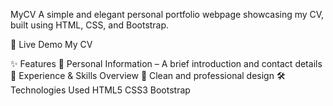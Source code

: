 MyCV
A simple and elegant personal portfolio webpage showcasing my CV, built using HTML, CSS, and Bootstrap.

🚀 Live Demo
My CV

✨ Features
📌 Personal Information – A brief introduction and contact details
💼 Experience & Skills Overview
🎨 Clean and professional design
🛠 Technologies Used
HTML5
CSS3
Bootstrap
